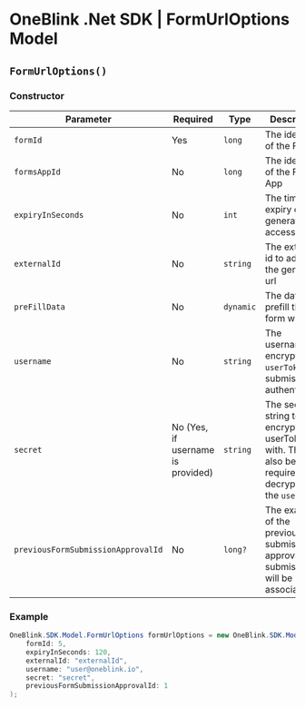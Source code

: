 # OneBlink .Net SDK | FormUrlOptions Model

## `FormUrlOptions()`

### Constructor

| Parameter                          | Required                          | Type      | Description                                                                                                |
| ---------------------------------- | --------------------------------- | --------- | ---------------------------------------------------------------------------------------------------------- |
| `formId`                           | Yes                               | `long`    | The identifier of the Form                                                                                 |
| `formsAppId`                       | No                                | `long`    | The identifier of the Forms App                                                                            |
| `expiryInSeconds`                  | No                                | `int`     | The time until expiry of the generated access token                                                        |
| `externalId`                       | No                                | `string`  | The external id to add to the generated url                                                                |
| `preFillData`                      | No                                | `dynamic` | The data to prefill the form with                                                                          |
| `username`                         | No                                | `string`  | The username to encrypt in the `userToken`, for submission authentication                                  |
| `secret`                           | No (Yes, if username is provided) | `string`  | The secret string to encrypt the userToken with. This will also be required for decrypting the `userToken` |
| `previousFormSubmissionApprovalId` | No                                | `long?`   | The exact id of the previous form submission approval this submission will be associated to                |

### Example

```c#
OneBlink.SDK.Model.FormUrlOptions formUrlOptions = new OneBlink.SDK.Model.FormUrlOptions(
    formId: 5,
    expiryInSeconds: 120,
    externalId: "externalId",
    username: "user@oneblink.io",
    secret: "secret",
    previousFormSubmissionApprovalId: 1
);

```
